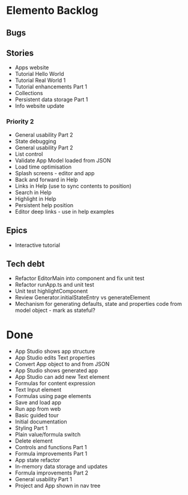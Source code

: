 Elemento Backlog
================

Bugs
----


Stories
-------
- Apps website
- Tutorial Hello World
- Tutorial Real World 1
- Tutorial enhancements Part 1
- Collections
- Persistent data storage Part 1
- Info website update

### Priority 2
- General usability Part 2
- State debugging
- General usability Part 2
- List control
- Validate App Model loaded from JSON
- Load time optimisation
- Splash screens - editor and app
- Back and forward in Help
- Links in Help (use to sync contents to position)
- Search in Help
- Highlight in Help
- Persistent help position
- Editor deep links - use in help examples

Epics
-----

- Interactive tutorial

Tech debt
---------

- Refactor EditorMain into component and fix unit test
- Refactor runApp.ts and unit test
- Unit test highlightComponent
- Review Generator.initialStateEntry vs generateElement
- Mechanism for generating defaults, state and properties code from model object - mark as stateful?


Done
====

- App Studio shows app structure
- App Studio edits Text properties
- Convert App object to and from JSON
- App Studio shows generated app
- App Studio can add new Text element
- Formulas for content expression
- Text Input element
- Formulas using page elements
- Save and load app
- Run app from web
- Basic guided tour
- Initial documentation
- Styling Part 1
- Plain value/formula switch
- Delete element
- Controls and functions Part 1
- Formula improvements Part 1
- App state refactor
- In-memory data storage and updates
- Formula improvements Part 2
- General usability Part 1
- Project and App shown in nav tree
